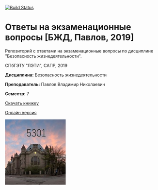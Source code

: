 [![Build Status](https://travis-ci.org/fkti5301/exam_tickets_bgd_2019_pavlov.svg?branch=master)](https://travis-ci.org/fkti5301/exam_tickets_bgd_2019_pavlov)

# Ответы на экзаменационные вопросы [БЖД, Павлов, 2019]

Репозиторий с ответами на экзаменационные вопросы по дисциплине "Безопасность жизнедеятельности".

СПбГЭТУ "ЛЭТИ", САПР, 2019

**Дисциплина:** Безопасность жизнедеятельности

**Преподаватель:** Павлов Владимир Николаевич

**Семестр:** 7

[Скачать книжку](https://github.com/fkti5301/exam_tickets_bgd_2019_pavlov/releases/latest)

[Онлайн версия](https://fkti5301.github.io/exam_tickets_bgd_2019_pavlov/)

![logo](src/resources/imgs/logo.jpg)
